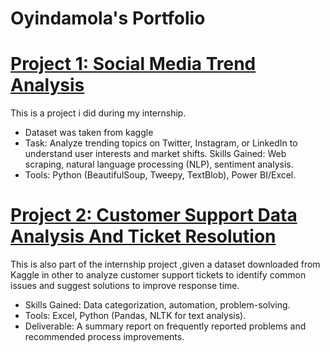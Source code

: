 # Oyindamola's Portfolio

# [Project 1: Social Media Trend Analysis](https://github.com/Oyindamola011/-Future_DS_01-)

This is a project i did during my internship.

* Dataset was taken from kaggle
* Task: Analyze trending topics on Twitter, Instagram, or LinkedIn to understand
user interests and market shifts.
Skills Gained: Web scraping, natural language processing (NLP), sentiment
analysis.
* Tools: Python (BeautifulSoup, Tweepy, TextBlob), Power BI/Excel.


# [Project 2: Customer Support Data Analysis And Ticket Resolution](https://github.com/Oyindamola011/-FUTURE_DS_02-)

This is also part of the internship project ,given a dataset downloaded from Kaggle in other to  analyze customer support tickets to identify common issues and suggest
solutions to improve response time.
* Skills Gained: Data categorization, automation, problem-solving.
* Tools: Excel, Python (Pandas, NLTK for text analysis).
* Deliverable: A summary report on frequently reported problems and
recommended process improvements.
